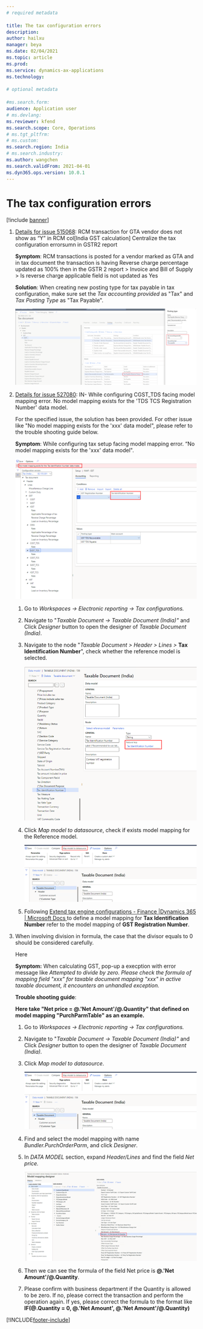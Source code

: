 ```yaml
---
# required metadata

title: The tax configuration errors
description:
author: hailxu
manager: beya
ms.date: 02/04/2021
ms.topic: article
ms.prod: 
ms.service: dynamics-ax-applications
ms.technology: 

# optional metadata

#ms.search.form:
audience: Application user
# ms.devlang: 
ms.reviewer: kfend
ms.search.scope: Core, Operations
# ms.tgt_pltfrm: 
# ms.custom: 
ms.search.region: India
# ms.search.industry: 
ms.author: wangchen
ms.search.validFrom: 2021-04-01
ms.dyn365.ops.version: 10.0.1
---
```




# The tax configuration errors

[!include [banner](https://github.com/MicrosoftDocs/dynamics-365-unified-operations-public/blob/live/articles/finance/includes/banner.md)]

1. [Details for issue 515068](https://fix.lcs.dynamics.com/Issue/Details?bugId=515068&dbType=3): RCM transaction for GTA vendor does not show as “Y” in RCM col[India GST calculation]     Centralize the tax configuration errorsumn in GSTR2 report

   **Symptom**: RCM transactions is posted for a vendor marked as GTA and in tax document the transaction is having Reverse charge percentage updated as 100% then in the GSTR 2 report > Invoice and Bill of Supply > Is reverse charge applicable field is not updated as Yes

   **Solution**: When creating new posting type for tax payable in tax configuration, make sure set the *Tax* *accounting provided* as "Tax" and *Tax Posting Type* as "Tax Payable".

   [![Direct taxes (tab)](./media/tax-configuration-errors-Picture1.png)](./media/tax-configuration-errors-Picture1.png)

2. [Details for issue 527080](https://fix.lcs.dynamics.com/Issue/Details?bugId=527080&dbType=3): IN- While configuring CGST_TDS facing model mapping error. No model mapping exists for the 'TDS TCS Registration Number' data model.

   For the specified issue, the solution has been provided. For other issue like "No model mapping exists for the 'xxx' data model", please refer to the trouble shooting guide below.

   **Symptom**: While configuring tax setup facing model mapping error. “No model mapping exists for the 'xxx' data model".

   [![Direct taxes (tab)](./media/tax-configuration-errors-Picture2.png)](./media/tax-configuration-errors-Picture2.png)

   1. Go to *Workspaces -> Electronic reporting -> Tax configurations.*

   2. Navigate to "*Taxable Document -> Taxable Document (India)"* and Click *Designer* button to open the designer of *Taxable Document (India).*

   3. Navigate to the node "*Taxable Document > Header > Lines >* **Tax Identification Number**", check whether the reference model is selected.

      [![Direct taxes (tab)](./media/tax-configuration-errors-Picture3.png)](./media/tax-configuration-errors-Picture3.png)

   4. Click *Map model to datasource*, check if exists model mapping for the Reference model.

      [![Direct taxes (tab)](./media/tax-configuration-errors-Picture4.png)](./media/tax-configuration-errors-Picture4.png)

   5. Following [Extend tax engine configurations - Finance |Dynamics 365 | Microsoft Docs ](https://docs.microsoft.com/en-us/dynamics365/finance/general-ledger/extend-tax-engine-configurations#complete-data-mapping-for-the-extended-taxable-document)to define a model mapping for **Tax Identification Number** refer to the model mapping of **GST Registration Number**.

3. When involving division in formula, the case that the divisor equals to 0     should be considered carefully.

   Here

   **Symptom:** When calculating GST, pop-up a execption with error message like *Attempted to divide by zero. Please check the formula of mapping field "xxx" for taxable document mapping "xxx" in active taxable document, it encounters an unhandled exception.* 

   **Trouble shooting guide**:  

   **Here take "Net price = @.'Net Amount'/@.Quantity" that defined on model mapping "PurchParmTable" as an example.**

   1. Go to *Workspaces -> Electronic reporting -> Tax configurations.*

   2. Navigate to "*Taxable     Document -> Taxable Document (India)"* and Click *Designer* button to open the designer of *Taxable Document (India).*

   3. Click *Map model to datasource*. 

      [![Direct taxes (tab)](./media/tax-configuration-errors-Picture5.png)](./media/tax-configuration-errors-Picture5.png)

   4. Find and select the model mapping with name *Bundler.PurchOrderParm*, and click *Designer*.

   5. In *DATA MODEL* section, expand *Header/Lines* and find the field *Net price.*

      [![Direct taxes (tab)](./media/tax-configuration-errors-Picture6.png)](./media/tax-configuration-errors-Picture6.png)

   6. Then we can see the formula of the field Net price is **@.'Net Amount'/@.Quantity**. 

   7. Please confirm with business department if the Quantity is allowed to be zero. If no, please correct the transaction and perform the operation again. If yes, please correct the formula to the format like **IF(@.Quantity = 0, @.'Net Amount', @.'Net Amount'/@.Quantity)**



[!INCLUDE[footer-include](https://github.com/MicrosoftDocs/dynamics-365-unified-operations-public/blob/live/articles/includes/footer-banner.md)]